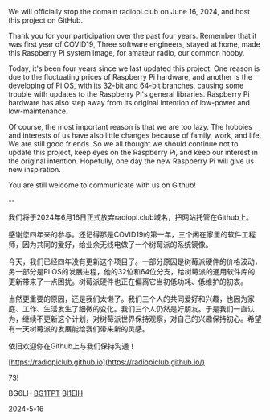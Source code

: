 We will officially stop the domain radiopi.club on June 16, 2024, and host this project on GitHub.

Thank you for your participation over the past four years. Remember that it was first year of COVID19, Three software engineers, stayed at home, made this Raspberry Pi system image, for amateur radio,  our common hobby.

Today, it's been four years since we last updated this project. One reason is due to the fluctuating prices of Raspberry Pi hardware, and another is the developing of Pi OS, with its 32-bit and 64-bit branches, causing some trouble with updates to the Raspberry Pi's general libraries. Raspberry Pi hardware has also step away from its original intention of low-power and low-maintenance.

Of course, the most important reason is that we are too lazy. The hobbies and interests of us have also little changes because of family, work, and life. We are still good friends. So we all thought we should continue not to update this project, keep eyes on the Raspberry Pi, and keep our interest in the original intention. Hopefully, one day the new Raspberry Pi will give us new inspiration.
 
You are still welcome to communicate with us on Github!

--

我们将于2024年6月16日正式放弃radiopi.club域名，把网站托管在Github上。

感谢您四年来的参与。还记得那是COVID19的第一年，三个闲在家里的软件工程师，因为共同的爱好，给业余无线电做了一个树莓派的系统镜像。

今天，我们已经四年没有更新这个项目了。一部分原因是树莓派硬件的价格波动，另一部分是Pi OS的发展进程，他的32位和64位分支，给树莓派的通用软件库的更新带来了一点困扰。树莓派硬件也正在偏离它当初低功耗、低维护的初衷。

当然更重要的原因，还是我们太懒了。我们三个人的共同爱好和兴趣，也因为家庭、工作、生活发生了细微的变化。我们三个人仍然是好朋友。于是我们一直认为，继续不更新这个计划，对树莓派世界保持观察，对自己的兴趣保持初心。希望有一天树莓派的发展能给我们带来新的灵感。

依旧欢迎你在Github上与我们保持沟通！


[https://radiopiclub.github.io](https://radiopiclub.github.io/)

73!

BG6LH [BG1TPT](https://github.com/razor) [BI1EIH](https://github.com/sgub)

2024-5-16
